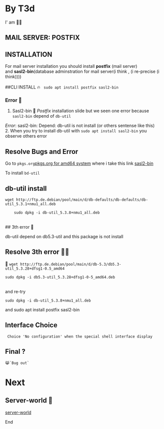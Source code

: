 
# By T3d 
I' am 👩‍🚒️
## MAIL SERVER: POSTFIX

## INSTALLATION

For mail server installation you should install __postfix__ (mail server) </br> 
and __sasl2-bin__(database adminstration for mail server(i think , (i re-precise (i think)))) </br>
</br>
##CLI INSTALL 
:fire:
` sudo apt install postfix sasl2-bin` </br>


### Error 👾️
1. Sasl2-bin 💁️
_Postfix_ installation slide but we seen one error because `sasl2-bin` depend of `db-util` </br>


_Error_: sasl2-bin: Depend: db-util is not install (or others sentense like this) </br>
 2. 
When you try to install db-util with `sudo apt install sasl2-bin` you observe others error </br> 
## Resolve Bugs and Error</br>

Go to `pkgs.org`[pkgs.org for amd64 system](https://debian.pkgs.org/10/debian-main-amd64/)  where i take this link [sasl2-bin](https://debian.pkgs.org/10/debian-main-amd64/sasl2-bin_2.1.27+dfsg-1+deb10u2_amd64.deb.html)  </br> 


 
To install `bd-util`  </br> 


## db-util install

	wget http://ftp.de.debian/pool/main/d/db-defaults/db-defaults/db-util_5.3.1+nmu1_all.deb   
	
		sudo dpkg -i db-util_5.3.8+nmu1_all.deb
 </br>
## 3th error 🤺️

 db-util depend on db5.3-util and this package is not install  </br>

## Resolve 3th error  👨‍💻️ </br> 
:key:
	`wget http://ftp.de.debian/pool/main/d/db-5.3/db5.3-util_5.3.28+dfsg1-0.5_amd64`  </br>
	
	sudo dpkg -i db5.3-util_5.3.28+dfsg1-0-5_amd64.deb  
 </br>
and re-try  </br>

	sudo dpkg -i db-util_5.3.8+nmu1_all.deb
and 
	sudo apt install postfix sasl2-bin

## Interface Choice

	 Choice 'No configuration' when the special shell interface display
	 
## Final ? 
	😹️`Bug out`


# Next 

## Server-world 📌️

[server-world](https://www.server-world.info/en/note?os=Debian_10&p=mail&f=1)

End
